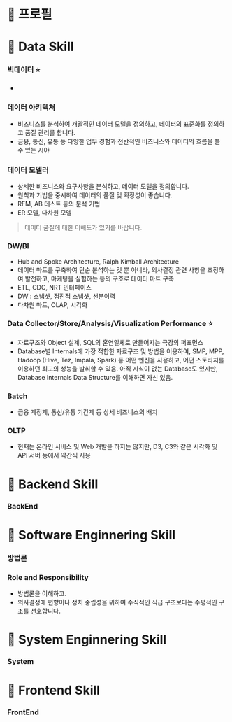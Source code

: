 # :high_brightness: 프로필
<!--
# :high_brightness: 히스토리
### 프리랜서
* 2006년 07월 ~ 현재
* 분야 : FrontEnd, BackEnd, Data, System
> FrontEnd 손뗀지 10년 넘음 ...
### 제이넷
* 2005년 02월 ~ 2006년 01월
* 분야 : FrontEnd, BackEnd, Data, System
### 인카르타
* 1999년 08월 ~ 2002년 05월
* 분야 : FrontEnd, BackEnd, Data, System
-->
# :high_brightness: Data Skill
### 빅데이터 :star:
*
### 데이터 아키텍처
* 비즈니스를 분석하여 개괄적인 데이터 모델을 정의하고, 데이터의 표준화를 정의하고 품질 관리를 합니다.
* 금융, 통신, 유통 등 다양한 업무 경험과 전반적인 비즈니스와 데이터의 흐름을 볼 수 있는 시야
### 데이터 모델러
* 상세한 비즈니스와 요구사항을 분석하고, 데이터 모델을 정의합니다.
* 원칙과 기법을 중시하여 데이터의 품질 및 확장성이 좋습니다.
* RFM, AB 테스트 등의 분석 기법
* ER 모델, 다차원 모델
> 데이터 품질에 대한 이해도가 있기를 바랍니다.
### DW/BI
* Hub and Spoke Architecture, Ralph Kimball Architecture
* 데이터 마트를 구축하여 단순 분석하는 것 뿐 아니라, 의사결정 관련 사항을 조정하여 발전하고, 마케팅을 실험하는 등의 구조로 데이터 마트 구축 
* ETL, CDC, NRT 인터페이스
* DW : 스냅샷, 점진적 스냅샷, 선분이력
* 다차원 마트, OLAP, 시각화
### Data Collector/Store/Analysis/Visualization Performance :star:
* 자료구조와 Object 설계, SQL의 혼연일체로 만들어지는 극강의 퍼포먼스
* Database별 Internals에 가장 적합한 자료구조 및 방법을 이용하여, SMP, MPP, Hadoop (Hive, Tez, Impala, Spark) 등 어떤 엔진을 사용하고, 어떤 스토리지를 이용하던 최고의 성능을 발휘할 수 있음. 아직 지식이 없는 Database도 있지만, Database Internals Data Structure를 이해하면 자신 있음.
### Batch
* 금융 계정계, 통신/유통 기간계 등 상세 비즈니스의 배치
### OLTP
* 현재는 온라인 서비스 및 Web 개발을 하지는 않지만, D3, C3와 같은 시각화 및 API 서버 등에서 약간씩 사용

# :high_brightness: Backend Skill
### BackEnd

# :high_brightness: Software Enginnering Skill
### 방법론
### Role and Responsibility
* 방법론을 이해하고. 
* 의사결정에 편향이나 정치 중립성을 위하여 수직적인 직급 구조보다는 수평적인 구조를 선호합니다.

# :high_brightness: System Enginnering Skill
### System

# :high_brightness: Frontend Skill
### FrontEnd


